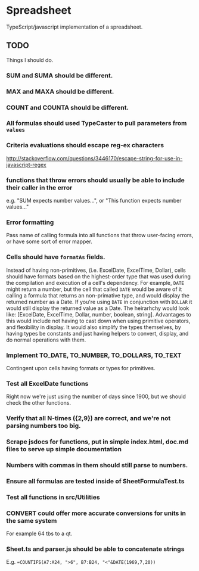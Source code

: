 # Spreadsheet
TypeScript/javascript implementation of a spreadsheet.

## TODO
Things I should do.


### SUM and SUMA should be different.


### MAX and MAXA should be different.


### COUNT and COUNTA should be different.


### All formulas should used TypeCaster to pull parameters from `values`


### Criteria evaluations should escape reg-ex characters
http://stackoverflow.com/questions/3446170/escape-string-for-use-in-javascript-regex


### functions that throw errors should usually be able to include their caller in the error
e.g. "SUM expects number values...", or "This function expects number values..."


### Error formatting
Pass name of calling formula into all functions that throw user-facing errors, or have some sort of error mapper.


### Cells should have `formatAs` fields.
Instead of having non-primitives, (i.e. ExcelDate, ExcelTime, Dollar), cells should have formats based on the
highest-order type that was used during the compilation and execution of a cell's dependency. For example, `DATE` might
return a number, but the cell that called `DATE` would be aware of it calling a formula that returns an non-primative
type, and would display the returned number as a Date. If you're using `DATE` in conjunction with `DOLLAR` it would
still display the returned value as a Date. The heirarhchy would look like: [ExcelDate, ExcelTime, Dollar, number,
boolean, string]. Advantages to this would include not having to cast down when using primitive operators,
and flexibility in display. It would also simplify the types themselves, by having types be constants and just having
helpers to convert, display, and do normal operations with them.


### Implement TO_DATE, TO_NUMBER, TO_DOLLARS, TO_TEXT
Contingent upon cells having formats or types for primitives.


### Test all ExcelDate functions
Right now we're just using the number of days since 1900, but we should check the other functions.


### Verify that all N-times ({2,9}) are correct, and we're not parsing numbers too big.


### Scrape jsdocs for functions, put in simple index.html, doc.md files to serve up simple documentation


### Numbers with commas in them should still parse to numbers.


### Ensure all formulas are tested inside of SheetFormulaTest.ts


### Test all functions in src/Utilities


### CONVERT could offer more accurate conversions for units in the same system
For example 64 tbs to a qt.


### Sheet.ts and parser.js should be able to concatenate strings
E.g. `=COUNTIFS(A7:A24, ">6", B7:B24, "<"&DATE(1969,7,20))`